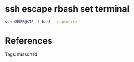 # ssh escape rbash set terminal
```bash
ssh $USER@$IP -t bash --noprofile
```

# References

Tags:
    #assorted
